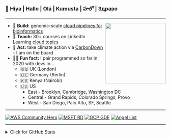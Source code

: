 ### 👋 Hiya | Hallo | Olá | Kumusta | హలో | Здраво

---
<img src="https://github.com/lynnlangit/lynnlangit/blob/master/badges/lynn.jpg" width="190" align="right">

- 🔭  **Build:** genomic-scale [cloud pipelines for bioinformatics](https://lynnlangit.com/2017/09/18/genomic-scale-data-pipelines/)
- 👯  **Teach:** 30+ courses on LinkedIn Learning [cloud topics](https://www.linkedin.com/learning/instructors/lynn-langit)
- 🌲  **Act:** take climate action via [CarbonDown](https://www.carbondownapp.com/) - I am on the board
- 👩‍💻  **Fun fact:** I pair programmed so far in 2020 with devs in...
  - 🇬🇧  UK (London)
  - 🇩🇪  Germany (Berlin)
  - 🇰🇪  Kenya (Nairobi) 
  - 🇺🇸  US 
    - East - Brooklyn, Cambridge, Washington DC   
    - Central - Grand Rapids, Colorado Springs,  Provo 
    - West - San Diego, Palo Alto, SF, Seattle 
    
    
---
[![AWS Community Hero](https://github.com/lynnlangit/lynnlangit/blob/master/badges/aws.svg)](https://aws.amazon.com/developer/community/heroes/lynn-langit/)
[![MSFT RD](https://github.com/lynnlangit/lynnlangit/blob/master/badges/azure.svg)](https://rd.microsoft.com/en-us/lynn-langit) 
[![GCP GDE](https://github.com/lynnlangit/lynnlangit/blob/master/badges/gcp.svg)](https://developers.google.com/community/experts/directory/profile/profile-lynn_langit)
[![Angel List](https://github.com/lynnlangit/lynnlangit/blob/master/badges/angellist.svg)](https://angel.co/u/lynn-langit)

---

<details>
<summary>Click for GitHub Stats</summary>
<p align="center">
     <img align="center" src="https://github-readme-stats.vercel.app/api?username=lynnlangit&bg_color=071A2C&icon_color=4194FD&show_icons=true&count_private=true&theme=tokyonight&line_height=27&text_color=FFFFFF" alt="lynnlangit's github stats"/>
    <br>
   <img align="center" src="https://github-readme-stats.vercel.app/api/top-langs/?username=lynnlangit&bg_color=071A2C&text_color=FFFFFF" alt="Lynn Langit's top Languages"/>
</p>
</details> 

